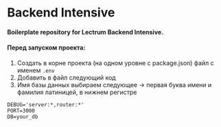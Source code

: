 # Backend Intensive

#### Boilerplate repository for Lectrum Backend Intensive.

#### Перед запуском проекта:
1. Создать в корне проекта (на одном уровне с package.json) файл с именем `.env`
2. Добавить в файл следующий код
3. Имя базы данных выбираем следующее → первая буква имени и фамилия латиницей, в нижнем регистре

```
DEBUG='server:*,router:*'
PORT=3000
DB=your_db
```
